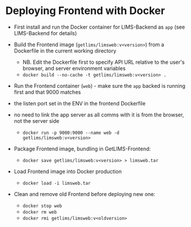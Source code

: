 # Deploying Frontend with Docker

- First install and run the Docker container for LIMS-Backend as `app` (see LIMS-Backend for details)

- Build the Frontend image (`getlims/limsweb:v<version>`) from a Dockerfile in the current working directory
   - NB. Edit the Dockerfile first to specify API URL relative to the user's browser, and server environment variables
   - `docker build --no-cache -t getlims/limsweb:v<version> .`

- Run the Frontend container (`web`) - make sure the `app` backed is running first and that 9000 matches
- the listen port set in the ENV in the frontend Dockerfile
- no need to link the app server as all comms with it is from the browser, not the server side
   - `docker run -p 9000:9000 --name web -d getlims/limsweb:v<version>`

- Package Frontend image, bundling in GetLIMS-Frontend:
   - `docker save getlims/limsweb:v<version> > limsweb.tar`

- Load Frontend image into Docker production
   - `docker load -i limsweb.tar`

- Clean and remove old Frontend before deploying new one:
   - `docker stop web`
   - `docker rm web`
   - `docker rmi getlims/limsweb:v<oldversion>`

